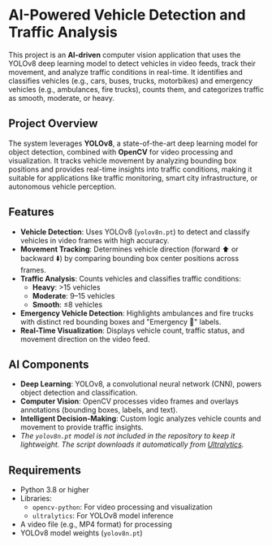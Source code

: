 # AI-Powered Vehicle Detection and Traffic Analysis

This project is an **AI-driven** computer vision application that uses the YOLOv8 deep learning model to detect vehicles in video feeds, track their movement, and analyze traffic conditions in real-time. It identifies and classifies vehicles (e.g., cars, buses, trucks, motorbikes) and emergency vehicles (e.g., ambulances, fire trucks), counts them, and categorizes traffic as smooth, moderate, or heavy.

## Project Overview
The system leverages **YOLOv8**, a state-of-the-art deep learning model for object detection, combined with **OpenCV** for video processing and visualization. It tracks vehicle movement by analyzing bounding box positions and provides real-time insights into traffic conditions, making it suitable for applications like traffic monitoring, smart city infrastructure, or autonomous vehicle perception.

## Features
- **Vehicle Detection**: Uses YOLOv8 (`yolov8n.pt`) to detect and classify vehicles in video frames with high accuracy.
- **Movement Tracking**: Determines vehicle direction (forward ⬆️ or backward ⬇️) by comparing bounding box center positions across frames.
- **Traffic Analysis**: Counts vehicles and classifies traffic conditions:
  - **Heavy**: >15 vehicles
  - **Moderate**: 9–15 vehicles
  - **Smooth**: ≤8 vehicles
- **Emergency Vehicle Detection**: Highlights ambulances and fire trucks with distinct red bounding boxes and "Emergency 🚨" labels.
- **Real-Time Visualization**: Displays vehicle count, traffic status, and movement direction on the video feed.

## AI Components
- **Deep Learning**: YOLOv8, a convolutional neural network (CNN), powers object detection and classification.
- **Computer Vision**: OpenCV processes video frames and overlays annotations (bounding boxes, labels, and text).
- **Intelligent Decision-Making**: Custom logic analyzes vehicle counts and movement to provide traffic insights.
- *The `yolov8n.pt` model is not included in the repository to keep it lightweight. The script downloads it automatically from [Ultralytics](https://github.com/ultralytics/assets/releases).*

## Requirements
- Python 3.8 or higher
- Libraries:
  - `opencv-python`: For video processing and visualization
  - `ultralytics`: For YOLOv8 model inference
- A video file (e.g., MP4 format) for processing
- YOLOv8 model weights (`yolov8n.pt`)
